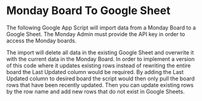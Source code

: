 # Monday Board To Google Sheet

The following Google App Script will import data from a Monday Board to a Google Sheet. The Monday Admin must provide the API key in order to access the Monday boards.

The import will delete all data in the existing Google Sheet and overwrite it with the current data in the Monday Board. In order to implement a version of this code where it updates existing rows instead of rewriting the entire board the Last Updated column would be required. By adding the Last Updated column to desired board the script would then only pull the board rows that have been recently updated. Then you can update existing rows by the row name and add new rows that do not exist in Google Sheets. 

